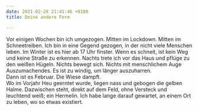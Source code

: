 ```yaml
---
date: 2021-02-28 21:41:46 +0100
title: Deine andere Form

---
```

[](/uploads/hermelin.jpg)

  
Vor einigen Wochen bin ich umgezogen. Mitten im Lockdown. Mitten im Schneetreiben. Ich bin in eine Gegend gezogen, in der nicht viele Menschen leben. Im Winter ist es hier ab 17 Uhr finster. Wenn es schneit, ist kein Weg und keine Straße zu erkennen. Nachts trete ich vor das Haus und pflüge zu den weißen Hügeln. Nichts bewegt sich. Nichts mit menschlichem Auge Auszumachendes. Es ist zu windig, um länger auszuharren.  
Dann ist es Februar. Die Wiese dampft.  
Wo im Vorjahr Heu geerntet wurde, liegen nass und gebogen die gelben Halme. Dazwischen steht, direkt auf dem Feld, ohne Versteck und leuchtend weiß; ein Hermelin. Ich habe lange darauf gewartet, an einem Ort zu leben, wo so etwas existiert.
